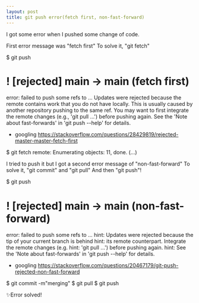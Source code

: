 ```yaml
---
layout: post
title: git push error(fetch first, non-fast-forward)
---
```


I got some error when I pushed some change of code.

First error message was "fetch first"
To solve it, "git fetch"


$ git push

# ! [rejected]      main -> main (fetch first)

error: failed to push some refs to ...
Updates were rejected because the remote contains work that you do not have locally. This is usually caused by another repository pushing to the same ref. You may want to first integrate the remote changes (e.g., 'git pull ...') before pushing again. See the 'Note about fast-forwards' in 'git push --help' for details.

 - googling
https://stackoverflow.com/questions/28429819/rejected-master-master-fetch-first

$ git fetch
remote: Enumerating objects: 11, done. 
(...)


I tried to push it but I got a second error message of "non-fast-forward"
To solve it, "git commit" and "git pull"
And then "git push"!


$ git push

# ! [rejected]      main -> main (non-fast-forward)

error: failed to push some refs to ...
hint: Updates were rejected because the tip of your current branch is behind
hint: its remote counterpart. Integrate the remote changes (e.g.
hint: 'git pull ...') before pushing again.
hint: See the 'Note about fast-forwards' in 'git push --help' for details.

 - googling
https://stackoverflow.com/questions/20467179/git-push-rejected-non-fast-forward

$ git commit -m"merging"
$ git pull
$ git push

✨Error solved!
